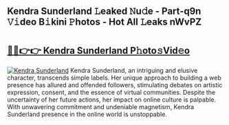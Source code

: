 ## Kendra Sunderland 𝙻eaked 𝙽u𝚍e - Part-q9n 𝚅𝚒deo B𝚒kini 𝙿hotos - Hot All 𝙻eaks nWvPZ

# <h2><a href="http://ld64t1u.urlbe.top/?page=Kendra+Sunderland">🔗🔗👉👉 Kendra Sunderland P𝚑oto𝚜Vid𝚎o</a></h2>

[![Kendra Sunderland](https://i.imgur.com/eBuTRDB.gif)](http://ld64t1u.urlbe.top/?page=Kendra+Sunderland)
Kendra Sunderland, an intriguing and elusive character, transcends simple labels. Her unique approach to building a web presence has allured and offended followers, stimulating debates on artistic expression, consent, and the essence of virtual communities. Despite the uncertainty of her future actions, her impact on online culture is palpable. With unwavering commitment and undeniable magnetism, Kendra Sunderland presence in the online world is unstoppable.
